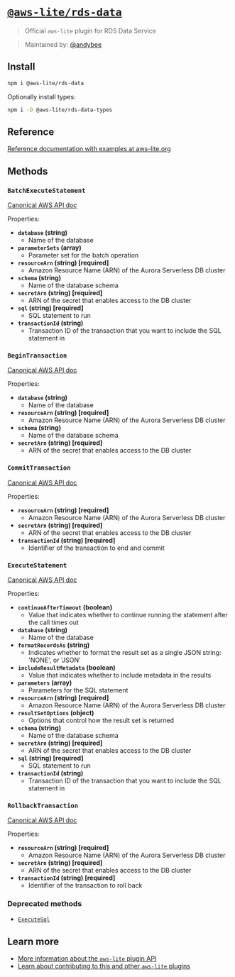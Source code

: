 # [`@aws-lite/rds-data`](https://aws-lite.org/services/rds-data)

> Official `aws-lite` plugin for RDS Data Service

> Maintained by: [@andybee](https://github.com/andybee)


## Install

```sh
npm i @aws-lite/rds-data
```

Optionally install types:

```sh
npm i -D @aws-lite/rds-data-types
```

## Reference

[Reference documentation with examples at aws-lite.org](https://aws-lite.org/services/rds-data)


## Methods

<!-- ! Do not remove METHOD_DOCS_START / METHOD_DOCS_END ! -->
<!-- METHOD_DOCS_START -->
### `BatchExecuteStatement`

[Canonical AWS API doc](https://docs.aws.amazon.com/rdsdataservice/latest/APIReference/API_BatchExecuteStatement.html)

Properties:
- **`database` (string)**
  - Name of the database
- **`parameterSets` (array)**
  - Parameter set for the batch operation
- **`resourceArn` (string) [required]**
  - Amazon Resource Name (ARN) of the Aurora Serverless DB cluster
- **`schema` (string)**
  - Name of the database schema
- **`secretArn` (string) [required]**
  - ARN of the secret that enables access to the DB cluster
- **`sql` (string) [required]**
  - SQL statement to run
- **`transactionId` (string)**
  - Transaction ID of the transaction that you want to include the SQL statement in


### `BeginTransaction`

[Canonical AWS API doc](https://docs.aws.amazon.com/rdsdataservice/latest/APIReference/API_BeginTransaction.html)

Properties:
- **`database` (string)**
  - Name of the database
- **`resourceArn` (string) [required]**
  - Amazon Resource Name (ARN) of the Aurora Serverless DB cluster
- **`schema` (string)**
  - Name of the database schema
- **`secretArn` (string) [required]**
  - ARN of the secret that enables access to the DB cluster


### `CommitTransaction`

[Canonical AWS API doc](https://docs.aws.amazon.com/rdsdataservice/latest/APIReference/API_CommitTransaction.html)

Properties:
- **`resourceArn` (string) [required]**
  - Amazon Resource Name (ARN) of the Aurora Serverless DB cluster
- **`secretArn` (string) [required]**
  - ARN of the secret that enables access to the DB cluster
- **`transactionId` (string) [required]**
  - Identifier of the transaction to end and commit


### `ExecuteStatement`

[Canonical AWS API doc](https://docs.aws.amazon.com/rdsdataservice/latest/APIReference/API_ExecuteStatement.html)

Properties:
- **`continueAfterTimeout` (boolean)**
  - Value that indicates whether to continue running the statement after the call times out
- **`database` (string)**
  - Name of the database
- **`formatRecordsAs` (string)**
  - Indicates whether to format the result set as a single JSON string: 'NONE', or 'JSON'
- **`includeResultMetadata` (boolean)**
  - Value that indicates whether to include metadata in the results
- **`parameters` (array)**
  - Parameters for the SQL statement
- **`resourceArn` (string) [required]**
  - Amazon Resource Name (ARN) of the Aurora Serverless DB cluster
- **`resultSetOptions` (object)**
  - Options that control how the result set is returned
- **`schema` (string)**
  - Name of the database schema
- **`secretArn` (string) [required]**
  - ARN of the secret that enables access to the DB cluster
- **`sql` (string) [required]**
  - SQL statement to run
- **`transactionId` (string)**
  - Transaction ID of the transaction that you want to include the SQL statement in


### `RollbackTransaction`

[Canonical AWS API doc](https://docs.aws.amazon.com/rdsdataservice/latest/APIReference/API_RollbackTransaction.html)

Properties:
- **`resourceArn` (string) [required]**
  - Amazon Resource Name (ARN) of the Aurora Serverless DB cluster
- **`secretArn` (string) [required]**
  - ARN of the secret that enables access to the DB cluster
- **`transactionId` (string) [required]**
  - Identifier of the transaction to roll back


### Deprecated methods

- [`ExecuteSql`](https://docs.aws.amazon.com/rdsdataservice/latest/APIReference/API_ExecuteSql.html)
<!-- METHOD_DOCS_END -->


## Learn more

- [More information about the `aws-lite` plugin API](https://aws-lite.org/plugin-api)
- [Learn about contributing to this and other `aws-lite` plugins](https://aws-lite.org/contributing)
